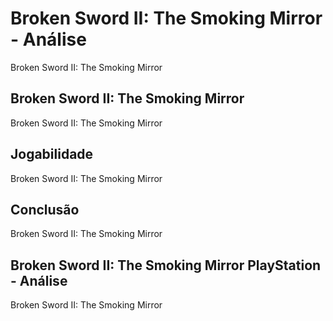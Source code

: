 ---
---

# Broken Sword II: The Smoking Mirror - Análise

Broken Sword II: The Smoking Mirror

## Broken Sword II: The Smoking Mirror

Broken Sword II: The Smoking Mirror

## Jogabilidade

Broken Sword II: The Smoking Mirror

## Conclusão

Broken Sword II: The Smoking Mirror

## Broken Sword II: The Smoking Mirror PlayStation - Análise

Broken Sword II: The Smoking Mirror
